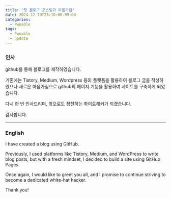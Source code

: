 ```yaml
---
title: "첫 블로그 포스팅과 마음가짐"
date: 2024-12-10T23:10:00-09:00
categories:
  - Pwnable
tags:
  - Pwnable
  - update
---
```


### 인사

github를 통해 블로그를 제작하였습니다.

기존에는 Tistory, Medium, Wordpress 등의 플랫폼을 활용하여 블로그 글을 작성하였으나
새로운 마음가짐으로 github의 페이지 기능을 활용하여 사이트를 구축하게 되었습니다.

다시 한 번 인사드리며, 앞으로도 정진하는 화이트해커가 되겠습니다.

감사합니다.
***
### English
I have created a blog using GitHub.

Previously, I used platforms like Tistory, Medium, and WordPress to write blog posts, but with a fresh mindset, I decided to build a site using GitHub Pages.

Once again, I would like to greet you all, and I promise to continue striving to become a dedicated white-hat hacker.

Thank you!